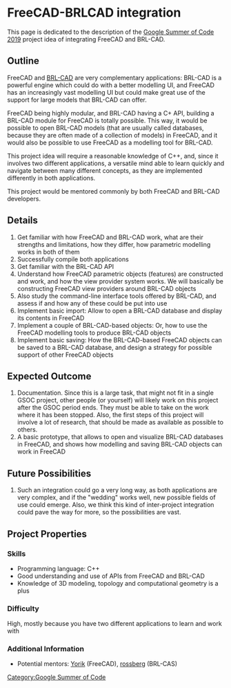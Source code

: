# FreeCAD-BRLCAD integration

This page is dedicated to the description of the [Google Summer of Code 2019](Google_Summer_of_Code.md) project idea of integrating FreeCAD and BRL-CAD.

## Outline

FreeCAD and [BRL-CAD](http://www.brlcad.org) are very complementary applications: BRL-CAD is a powerful engine which could do with a better modelling UI, and FreeCAD has an increasingly vast modelling UI but could make great use of the support for large models that BRL-CAD can offer.

FreeCAD being highly modular, and BRL-CAD having a C+ API, building a BRL-CAD module for FreeCAD is totally possible. This way, it would be possible to open BRL-CAD models (that are usually called databases, because they are often made of a collection of models) in FreeCAD, and it would also be possible to use FreeCAD as a modelling tool for BRL-CAD.

This project idea will require a reasonable knowledge of C++, and, since it involves two different applications, a versatile mind able to learn quickly and navigate between many different concepts, as they are implemented differently in both applications.

This project would be mentored commonly by both FreeCAD and BRL-CAD developers.

## Details

1.  Get familiar with how FreeCAD and BRL-CAD work, what are their strengths and limitations, how they differ, how parametric modelling works in both of them
2.  Successfully compile both applications
3.  Get familiar with the BRL-CAD API
4.  Understand how FreeCAD parametric objects (features) are constructed and work, and how the view provider system works. We will basically be constructing FreeCAD view providers around BRL-CAD objects
5.  Also study the command-line interface tools offered by BRL-CAD, and assess if and how any of these could be put into use
6.  Implement basic import: Allow to open a BRL-CAD database and display its contents in FreeCAD
7.  Implement a couple of BRL-CAD-based objects: Or, how to use the FreeCAD modelling tools to produce BRL-CAD objects
8.  Implement basic saving: How the BRL-CAD-based FreeCAD objects can be saved to a BRL-CAD database, and design a strategy for possible support of other FreeCAD objects

## Expected Outcome 

1.  Documentation. Since this is a large task, that might not fit in a single GSOC project, other people (or yourself) will likely work on this project after the GSOC period ends. They must be able to take on the work where it has been stopped. Also, the first steps of this project will involve a lot of research, that should be made as available as possible to others.
2.  A basic prototype, that allows to open and visualize BRL-CAD databases in FreeCAD, and shows how modelling and saving BRL-CAD objects can work in FreeCAD

## Future Possibilities 

1.  Such an integration could go a very long way, as both applications are very complex, and if the \"wedding\" works well, new possible fields of use could emerge. Also, we think this kind of inter-project integration could pave the way for more, so the possibilities are vast.

## Project Properties 

### Skills

-   Programming language: C++
-   Good understanding and use of APIs from FreeCAD and BRL-CAD
-   Knowledge of 3D modeling, topology and computational geometry is a plus

### Difficulty

High, mostly because you have two different applications to learn and work with

### Additional Information 

-   Potential mentors: [Yorik](http://forum.freecadweb.org/memberlist.php?mode=viewprofile&u=68) (FreeCAD), [rossberg](https://forum.freecadweb.org/memberlist.php?mode=viewprofile&u=23847) (BRL-CAS)

[Category:Google Summer of Code](Category:Google_Summer_of_Code.md)
